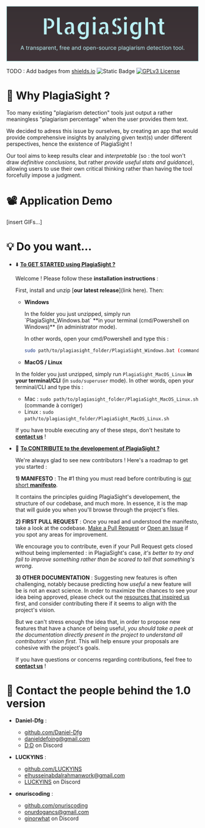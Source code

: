 ![Alt text](/Resources/ExcessFiles/TitleImage.png?raw=true)

TODO : Add badges from [shields.io](https://shields.io/)
![Static Badge](https://img.shields.io/badge/FOSS-black)
[![GPLv3 License](https://img.shields.io/badge/License-GPL%20v3-yellow.svg)](https://opensource.org/licenses/)

# 🤔 Why PlagiaSight ?
Too many existing "plagiarism detection" tools just output a rather meaningless "plagiarism percentage" when the user provides them text. 

We decided to adress this issue by ourselves, by creating an app that would provide comprehensive insights by analyzing given text(s) under different perspectives, hence the existence of PlagiaSight !

Our tool aims to keep results clear and *interpretable* (so : the tool won't draw *definitive conclusions*, but rather *provide useful stats and guidance*), allowing users to use their own critical thinking rather than having the tool forcefully impose a judgment.




# 📽️ Application Demo
[insert GIFs...]




# 💡 Do you want... 
- ⬇️	<ins>**To GET STARTED using PlagiaSight ?**	</ins>
<ul>

Welcome ! Please follow these **installation instructions** :

First, install and unzip [**our latest release**](link here). Then:

- **Windows**
<ul>
In the folder you just unzipped, simply run `PlagiaSight_Windows.bat` **in your terminal (cmd/Powershell on Windows)** (in administrator mode). 

In other words, open your cmd/Powershell and type this :
```bash
sudo path/to/plagiasight_folder/PlagiaSight_Windows.bat (commande à corriger)
```
</ul>

- **MacOS / Linux**

In the folder you just unzipped, simply run `PlagiaSight_MacOS_Linux` **in your terminal/CLI** (in `sudo/superuser` mode).
In other words, open your terminal/CLI and type this :
- Mac : `sudo path/to/plagiasight_folder/PlagiaSight_MacOS_Linux.sh` (commande à corriger)
- Linux : `sudo path/to/plagiasight_folder/PlagiaSight_MacOS_Linux.sh`

If you have trouble executing any of these steps, don't hesitate to [**contact us**](https://github.com/LUCKYINS/PlagiarismDetectionProject/blob/main/README.md#contact-the-people-behind-the-10-version) !

</ul>

- 🤝 <ins>**To CONTRIBUTE to the developement of PlagiaSight ?**	</ins>
<ul>

We're always glad to see new contributors ! Here's a roadmap to get you started : 


**1) MANIFESTO** : The #1 thing you must read before contributing is [our short **manifesto**](https://github.com/LUCKYINS/PlagiarismDetectionProject/blob/main/Resources/Manifesto/A%20Manifesto%20for%20PlagiaSight.md). 

It contains the principles guiding PlagiaSight's developement, the structure of our codebase, and much more. In essence, it is the map that will guide you when you'll browse through the project's files.


**2) FIRST PULL REQUEST** : Once you read and understood the manifesto, take a look at the codebase. [Make a Pull Request](https://github.com/LUCKYINS/PlagiarismDetectionProject/pulls) or [Open an Issue](https://github.com/LUCKYINS/PlagiarismDetectionProject/issues) if you spot any areas for improvement. 

We encourage you to contribute, even if your Pull Request gets closed without being implemented : in PlagiaSight's case, *it's better to try and fail to improve something rather than be scared to tell that something's wrong*.



**3) OTHER DOCUMENTATION** : Suggesting new features is often challenging, notably because predicting how *useful* a new feature will be is not an exact science. In order to maximize the chances to see your idea being approved, please check out the [resources that inspired us](https://github.com/LUCKYINS/PlagiarismDetectionProject/tree/main/Resources/Learning%20Material) first, and consider contributing there if it seems to align with the project's vision.

But we can't stress enough the idea that, in order to propose new features that have a chance of being useful, *you should take a peek at the documentation directly present in the project to understand all contributors' vision first*. This will help ensure your proposals are cohesive with the project's goals.

If you have questions or concerns regarding contributions, feel free to [**contact us**](https://github.com/LUCKYINS/PlagiarismDetectionProject/blob/main/README.md#contact-the-people-behind-the-10-version) !

</ul>


# 💬 Contact the people behind the 1.0 version

* **Daniel-Dfg** :
  * [github.com/Daniel-Dfg](https://github.com/Daniel-Dfg)
  * [danieldefoing@gmail.com](mailto:danieldefoing@gmail.com)
  * [D:D](https://discord.com/users/720963652286414909) on Discord

* **LUCKYINS** :
  * [github.com/LUCKYINS](https://github.com/LUCKYINS)
  * [elhusseinabdalrahmanwork@gmail.com](mailto:elhusseinabdalrahmanwork@gmail.com)
  * [LUCKYINS](https://discord.com/users/721008804300455978) on Discord

* **onuriscoding** :
  * [github.com/onuriscoding](https://github.com/onuriscoding)
  * [onurdogancs@gmail.com](mailto:onurdogancs@gmail.com)
  * [ginorwhat](https://discord.com/users/332553376707510272) on Discord

